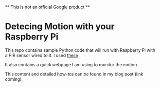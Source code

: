 ** This is not an official Google product **

# Detecing Motion with your Raspberry Pi

This repo contains sample Python code that will run with Raspberry Pi with a PIR sensor wired to it. I used [these](https://www.amazon.com/EMY-HC-SR501-Pyroelectric-Infrared-Detector/dp/B00FDPO9B8/ref=sr_ph_1?ie=UTF8&qid=1518477484&sr=sr-1)

It also contains a quick webpage I am using to monitor the motion.

This content and detailed how-tos can be found in my blog post (link coming).
